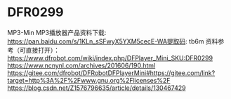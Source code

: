# DFR0299
MP3-Min
MP3播放器产品资料下载: https://pan.baidu.com/s/1KLn_sSFwyX5YXM5cecE-WA提取码: tb6m
资料参考（可直接打开）：
https://www.dfrobot.com/wiki/index.php/DFPlayer_Mini_SKU:DFR0299
https://www.ncnynl.com/archives/201606/190.html
https://gitee.com/dfrobot/DFRobotDFPlayerMini#https://gitee.com/link?target=http%3A%2F%2Fwww.gnu.org%2Flicenses%2F
https://blog.csdn.net/Z1576796635/article/details/130467429
